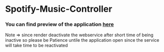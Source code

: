 # Spotify-Music-Controller

### You can find preview of the application [here](https://smc.onrender.com/)
Note => since render deactivate the webservice after short time of being inactive so please be Patience untile the application open since the service will take time to be reactivated

